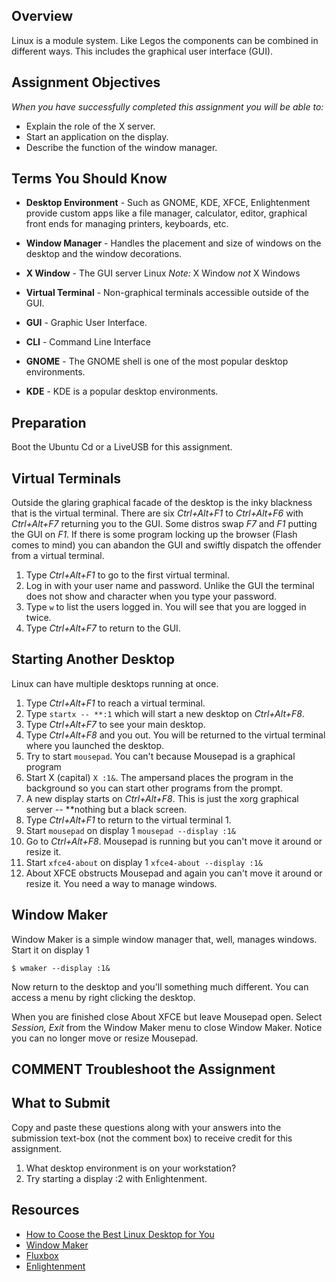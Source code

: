## Overview

Linux is a module system.  Like Legos the components can be combined in different ways.  This includes the graphical user interface (GUI).

## Assignment Objectives

*When you have successfully completed this assignment you will be able to:*

- Explain the role of the X server.
- Start an application on the display.
- Describe the function of the window manager.

## Terms You Should Know

- **Desktop Environment** - Such as GNOME, KDE, XFCE, Enlightenment provide custom apps like a file manager, calculator, editor, graphical front ends for managing printers, keyboards, etc.

- **Window Manager** - Handles the placement and size of windows on the desktop and the window decorations.

- **X Window** - The GUI server Linux *Note:* X Window *not* X Windows

- **Virtual Terminal** - Non-graphical terminals accessible outside of the GUI.

- **GUI** - Graphic User Interface.

- **CLI** - Command Line Interface

- **GNOME** - The GNOME shell is one of the most popular desktop environments.

- **KDE** - KDE is a popular desktop environments.

## Preparation

Boot the Ubuntu Cd or a LiveUSB for this assignment.

## Virtual Terminals

Outside the glaring graphical facade of the desktop is the inky blackness that is the virtual terminal.  There are six *Ctrl+Alt+F1* to *Ctrl+Alt+F6* with *Ctrl+Alt+F7* returning you to the GUI.  Some distros swap *F7* and *F1* putting the GUI on *F1*.  If there is some program locking up the browser (Flash comes to mind) you can abandon the GUI and swiftly dispatch the offender from a virtual terminal.

1. Type *Ctrl+Alt+F1* to go to the first virtual terminal.
2. Log in with your user name and password.  Unlike the GUI the terminal does not show and character when you type your password.
3. Type `w` to list the users logged in.  You will see that you are logged in twice.
4. Type *Ctrl+Alt+F7* to return to the GUI.

## Starting Another Desktop

  Linux can have multiple desktops running at once.

1. Type *Ctrl+Alt+F1* to reach a virtual terminal.
2. Type `startx -- **:1` which will start a new desktop on *Ctrl+Alt+F8*.
3. Type *Ctrl+Alt+F7* to see your main desktop.
4. Type *Ctrl+Alt+F8* and you out.  You will be returned to the virtual terminal where you launched the desktop.
5. Try to start `mousepad`.  You can't because Mousepad is a graphical program
6. Start X (capital) `X :1&`.  The ampersand places the program in the background so you can start other programs from the prompt.
7. A new display starts on *Ctrl+Alt+F8*.  This is just the xorg graphical server -- **nothing but a black screen.
8. Type *Ctrl+Alt+F1* to return to the virtual terminal 1.
9. Start `mousepad` on display 1 `mousepad --display :1&`
10. Go to *Ctrl+Alt+F8*.  Mousepad is running but you can't move it around or resize it.
11. Start `xfce4-about` on display 1 `xfce4-about --display :1&`
12. About XFCE obstructs Mousepad and again you can't move it around or resize it.  You need a way to manage windows.

## Window Maker
  
Window Maker is a simple window manager that, well, manages windows.  Start it on display 1

	$ wmaker --display :1&

Now return to the desktop and you'll something much different.  You can access a menu by right clicking the desktop.

When you are finished close About XFCE but leave Mousepad open. Select *Session, Exit* from the Window Maker menu to close Window Maker.  Notice you can no longer move or resize Mousepad.  

## COMMENT Troubleshoot the Assignment

## What to Submit

Copy and paste these questions along with your answers into the submission text-box (not the comment box) to receive credit for this assignment.

1. What desktop environment is on your workstation?
2. Try starting a display :2 with Enlightenment.

## Resources

- [How to Coose the Best Linux Desktop for You](http://www.linux.com/learn/tutorials/783109-how-to-choose-the-best-linux-desktop-for-you/)
- [Window Maker](http://windowmaker.org)
- [Fluxbox](http://windowmaker.org)
- [Enlightenment](http://www.enlightenment.org)